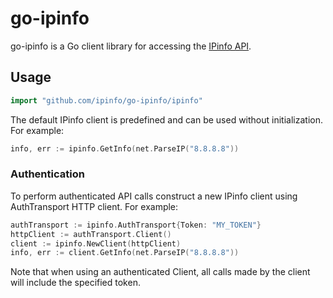 # go-ipinfo

go-ipinfo is a Go client library for accessing the [IPinfo API](https://ipinfo.io/).

## Usage

```go
import "github.com/ipinfo/go-ipinfo/ipinfo"
```

The default IPinfo client is predefined and can be used without initialization.
For example:


```go
info, err := ipinfo.GetInfo(net.ParseIP("8.8.8.8"))
```

### Authentication

To perform authenticated API calls construct a new IPinfo client using
AuthTransport HTTP client. For example:


```go
authTransport := ipinfo.AuthTransport{Token: "MY_TOKEN"}
httpClient := authTransport.Client()
client := ipinfo.NewClient(httpClient)
info, err := client.GetInfo(net.ParseIP("8.8.8.8"))
```

Note that when using an authenticated Client, all calls made by the client will
include the specified token.
